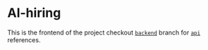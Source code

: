 # AI-hiring
This is the frontend of the project checkout [`backend`](https://github.com/Hemant-Stellar/AI-hiring/tree/master) branch for [`api`](https://github.com/Hemant-Stellar/AI-hiring/blob/master/README.md) references.
